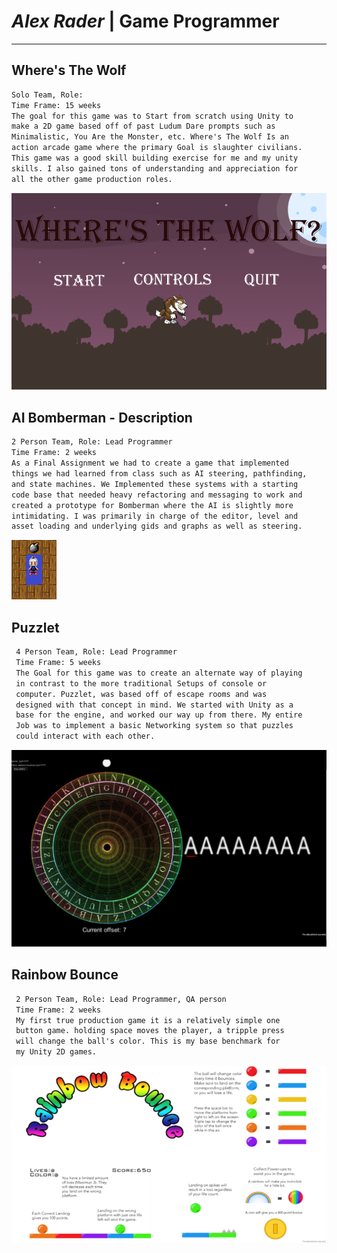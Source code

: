 # *Alex Rader* | Game Programmer
---------------------------------

## Where's The Wolf
```markdown
Solo Team, Role: 
Time Frame: 15 weeks 
The goal for this game was to Start from scratch using Unity to 
make a 2D game based off of past Ludum Dare prompts such as
Minimalistic, You Are the Monster, etc. Where's The Wolf Is an 
action arcade game where the primary Goal is slaughter civilians.
This game was a good skill building exercise for me and my unity 
skills. I also gained tons of understanding and appreciation for
all the other game production roles.
```
<img src="https://github.com/AlexRader/AlexRader.github.io/blob/master/Assets/Untitled.png">

## AI Bomberman - Description
```markdown
2 Person Team, Role: Lead Programmer
Time Frame: 2 weeks 
As a Final Assignment we had to create a game that implemented
things we had learned from class such as AI steering, pathfinding, 
and state machines. We Implemented these systems with a starting 
code base that needed heavy refactoring and messaging to work and 
created a prototype for Bomberman where the AI is slightly more 
intimidating. I was primarily in charge of the editor, level and
asset loading and underlying gids and graphs as well as steering.
```

<img src="https://github.com/AlexRader/AlexRader.github.io/blob/master/Assets/Bomber.png">

## Puzzlet
```markdown
 4 Person Team, Role: Lead Programmer  
 Time Frame: 5 weeks 
 The Goal for this game was to create an alternate way of playing 
 in contrast to the more traditional Setups of console or 
 computer. Puzzlet, was based off of escape rooms and was 
 designed with that concept in mind. We started with Unity as a 
 base for the engine, and worked our way up from there. My entire 
 Job was to implement a basic Networking system so that puzzles 
 could interact with each other.
```
<img src="https://github.com/AlexRader/AlexRader.github.io/blob/master/Assets/Puzzlet.png">


## Rainbow Bounce
```markdown
 2 Person Team, Role: Lead Programmer, QA person
 Time Frame: 2 weeks 
 My first true production game it is a relatively simple one 
 button game. holding space moves the player, a tripple press
 will change the ball's color. This is my base benchmark for
 my Unity 2D games.
```

<img src="https://github.com/AlexRader/AlexRader.github.io/blob/master/Assets/bounce.png">
